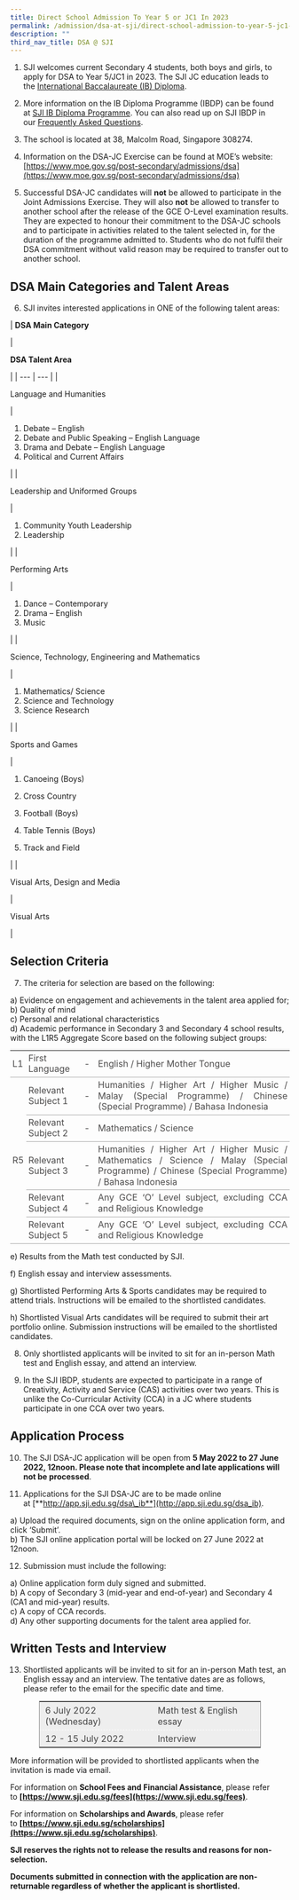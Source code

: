 ```yaml
---
title: Direct School Admission To Year 5 or JC1 In 2023
permalink: /admission/dsa-at-sji/direct-school-admission-to-year-5-jc1-in-2023/
description: ""
third_nav_title: DSA @ SJI
---
```

1. SJI welcomes current Secondary 4 students, both boys and girls, to apply for DSA to Year 5/JC1 in 2023. The SJI JC education leads to the [International Baccalaureate (IB) Diploma](https://www.ibo.org/programmes/diploma-programme/).

  

2. More information on the IB Diploma Programme (IBDP) can be found at [SJI IB Diploma Programme](https://www.sji.edu.sg/programmes/academic-programmes/ib-diploma-programme). You can also read up on SJI IBDP in our [Frequently Asked Questions](https://www.sji.edu.sg/programmes/academic-programmes/ib-diploma-programme/frequently-asked-questions).

  

3. The school is located at 38, Malcolm Road, Singapore 308274.

  

4. Information on the DSA-JC Exercise can be found at MOE’s website:  
[https://www.moe.gov.sg/post-secondary/admissions/dsa](https://www.moe.gov.sg/post-secondary/admissions/dsa)

  

5. Successful DSA-JC candidates will **not** be allowed to participate in the Joint Admissions Exercise. They will also **not** be allowed to transfer to another school after the release of the GCE O-Level examination results. They are expected to honour their commitment to the DSA-JC schools and to participate in activities related to the talent selected in, for the duration of the programme admitted to. Students who do not fulfil their DSA commitment without valid reason may be required to transfer out to another school.

DSA Main Categories and Talent Areas
------------------------------------

6. SJI invites interested applications in ONE of the following talent areas:

| 
**DSA Main Category**

 | 

**DSA Talent Area**

 |
| --- | --- |
| 

Language and Humanities

 | 

1.  Debate – English
2.  Debate and Public Speaking – English Language
3.  Drama and Debate – English Language
4.  Political and Current Affairs



 |
| 

Leadership and Uniformed Groups

 | 

1.  Community Youth Leadership
2.  Leadership



 |
| 

Performing Arts

 | 

1.  Dance – Contemporary
2.  Drama – English
3.  Music



 |
| 

Science, Technology, Engineering and Mathematics

 | 

1.  Mathematics/ Science
2.  Science and Technology
3.  Science Research



 |
| 

Sports and Games

 | 

1.  Canoeing (Boys)
2.  Cross Country  
    
3.  Football (Boys)
4.  Table Tennis (Boys)  
    
5.  Track and Field  
    



 |
| 

Visual Arts, Design and Media

 | 

Visual Arts

 |

Selection Criteria
------------------

7. The criteria for selection are based on the following:  
  
a) Evidence on engagement and achievements in the talent area applied for;  
b) Quality of mind  
c) Personal and relational characteristics  
d) Academic performance in Secondary 3 and Secondary 4 school results, with the L1R5 Aggregate Score based on the following subject groups:

<table class="iveo_table ives_tab_simple" width="100%" style="margin: 0px; outline: 0px; padding: 0px; border-collapse: collapse; border: none;"><tbody class="" style="margin: 0px; outline: 0px; padding: 0px;"><tr style="margin: 0px; outline: 0px; padding: 0px;"><td width="5%" style="margin: 0px; outline: 0px; padding: 4px; text-align: left; background-color: transparent; border-bottom: 1px solid rgb(170, 170, 170); color: inherit;"><div style="margin: 0px; outline: 0px; padding: 0px; line-height: 19.6px; color: rgb(76, 75, 75); text-align: justify;">L1</div></td><td width="20%" style="margin: 0px; outline: 0px; padding: 4px; text-align: left; background-color: transparent; border-bottom: 1px solid rgb(170, 170, 170); color: inherit;"><div style="margin: 0px; outline: 0px; padding: 0px; line-height: 19.6px; color: rgb(76, 75, 75); text-align: justify;">First Language</div></td><td width="5%" style="margin: 0px; outline: 0px; padding: 4px; text-align: left; background-color: transparent; border-bottom: 1px solid rgb(170, 170, 170); color: inherit;"><div style="margin: 0px; outline: 0px; padding: 0px; line-height: 19.6px; color: rgb(76, 75, 75); text-align: justify;">-</div></td><td width="70%" style="margin: 0px; outline: 0px; padding: 4px; text-align: left; background-color: transparent; border-bottom: 1px solid rgb(170, 170, 170); color: inherit;"><div style="margin: 0px; outline: 0px; padding: 0px; line-height: 19.6px; color: rgb(76, 75, 75); text-align: justify;">English / Higher Mother Tongue</div></td></tr><tr style="margin: 0px; outline: 0px; padding: 0px;"><td rowspan="5" style="margin: 0px; outline: 0px; padding: 4px; text-align: left; background-color: transparent; border-bottom: 1px solid rgb(170, 170, 170); color: inherit;"><div style="margin: 0px; outline: 0px; padding: 0px; line-height: 19.6px; color: rgb(76, 75, 75); text-align: justify;">R5</div></td><td style="margin: 0px; outline: 0px; padding: 4px; text-align: left; background-color: transparent; border-bottom: 1px solid rgb(170, 170, 170); color: inherit;"><div style="margin: 0px; outline: 0px; padding: 0px; line-height: 19.6px; color: rgb(76, 75, 75); text-align: justify;">Relevant Subject 1</div></td><td style="margin: 0px; outline: 0px; padding: 4px; text-align: left; background-color: transparent; border-bottom: 1px solid rgb(170, 170, 170); color: inherit;"><div style="margin: 0px; outline: 0px; padding: 0px; line-height: 19.6px; color: rgb(76, 75, 75); text-align: justify;">-</div></td><td style="margin: 0px; outline: 0px; padding: 4px; text-align: left; background-color: transparent; border-bottom: 1px solid rgb(170, 170, 170); color: inherit;"><div style="margin: 0px; outline: 0px; padding: 0px; line-height: 19.6px; color: rgb(76, 75, 75); text-align: justify;">Humanities / Higher Art / Higher Music / Malay (Special Programme) / Chinese (Special Programme) / Bahasa Indonesia</div></td></tr><tr class="" style="margin: 0px; outline: 0px; padding: 0px;"><td style="margin: 0px; outline: 0px; padding: 4px; text-align: left; background-color: transparent; border-bottom: 1px solid rgb(170, 170, 170); color: inherit;"><div style="margin: 0px; outline: 0px; padding: 0px; line-height: 19.6px; color: rgb(76, 75, 75); text-align: justify;">Relevant Subject 2</div></td><td style="margin: 0px; outline: 0px; padding: 4px; text-align: left; background-color: transparent; border-bottom: 1px solid rgb(170, 170, 170); color: inherit;"><div style="margin: 0px; outline: 0px; padding: 0px; line-height: 19.6px; color: rgb(76, 75, 75); text-align: justify;">-</div></td><td style="margin: 0px; outline: 0px; padding: 4px; text-align: left; background-color: transparent; border-bottom: 1px solid rgb(170, 170, 170); color: inherit;"><div style="margin: 0px; outline: 0px; padding: 0px; line-height: 19.6px; color: rgb(76, 75, 75); text-align: justify;">Mathematics / Science</div></td></tr><tr class="" style="margin: 0px; outline: 0px; padding: 0px;"><td style="margin: 0px; outline: 0px; padding: 4px; text-align: left; background-color: transparent; border-bottom: 1px solid rgb(170, 170, 170); color: inherit;"><div style="margin: 0px; outline: 0px; padding: 0px; line-height: 19.6px; color: rgb(76, 75, 75); text-align: justify;">Relevant Subject 3</div></td><td style="margin: 0px; outline: 0px; padding: 4px; text-align: left; background-color: transparent; border-bottom: 1px solid rgb(170, 170, 170); color: inherit;"><div style="margin: 0px; outline: 0px; padding: 0px; line-height: 19.6px; color: rgb(76, 75, 75); text-align: justify;">-</div></td><td style="margin: 0px; outline: 0px; padding: 4px; text-align: left; background-color: transparent; border-bottom: 1px solid rgb(170, 170, 170); color: inherit;"><div style="margin: 0px; outline: 0px; padding: 0px; line-height: 19.6px; color: rgb(76, 75, 75); text-align: justify;">Humanities / Higher Art / Higher Music / Mathematics / Science / Malay (Special Programme) / Chinese (Special Programme) / Bahasa Indonesia</div></td></tr><tr class="" style="margin: 0px; outline: 0px; padding: 0px;"><td style="margin: 0px; outline: 0px; padding: 4px; text-align: left; background-color: transparent; border-bottom: 1px solid rgb(170, 170, 170); color: inherit;"><div style="margin: 0px; outline: 0px; padding: 0px; line-height: 19.6px; color: rgb(76, 75, 75); text-align: justify;">Relevant Subject 4</div></td><td style="margin: 0px; outline: 0px; padding: 4px; text-align: left; background-color: transparent; border-bottom: 1px solid rgb(170, 170, 170); color: inherit;"><div style="margin: 0px; outline: 0px; padding: 0px; line-height: 19.6px; color: rgb(76, 75, 75); text-align: justify;">-</div></td><td style="margin: 0px; outline: 0px; padding: 4px; text-align: left; background-color: transparent; border-bottom: 1px solid rgb(170, 170, 170); color: inherit;"><div style="margin: 0px; outline: 0px; padding: 0px; line-height: 19.6px; color: rgb(76, 75, 75); text-align: justify;">Any GCE ‘O’ Level subject, excluding CCA and Religious Knowledge</div></td></tr><tr style="margin: 0px; outline: 0px; padding: 0px;"><td style="margin: 0px; outline: 0px; padding: 4px; text-align: left; background-color: transparent; border-bottom: 1px solid rgb(170, 170, 170); color: inherit;"><div style="margin: 0px; outline: 0px; padding: 0px; line-height: 19.6px; color: rgb(76, 75, 75); text-align: justify;">Relevant Subject 5</div></td><td style="margin: 0px; outline: 0px; padding: 4px; text-align: left; background-color: transparent; border-bottom: 1px solid rgb(170, 170, 170); color: inherit;"><div style="margin: 0px; outline: 0px; padding: 0px; line-height: 19.6px; color: rgb(76, 75, 75); text-align: justify;">-</div></td><td style="margin: 0px; outline: 0px; padding: 4px; text-align: left; background-color: transparent; border-bottom: 1px solid rgb(170, 170, 170); color: inherit;"><div style="margin: 0px; outline: 0px; padding: 0px; line-height: 19.6px; color: rgb(76, 75, 75); text-align: justify;">Any GCE ‘O’ Level subject, excluding CCA and Religious Knowledge</div></td></tr></tbody></table>

  

e) Results from the Math test conducted by SJI.

f) English essay and interview assessments.

g) Shortlisted Performing Arts & Sports candidates may be required to attend trials. Instructions will be emailed to the shortlisted candidates.

h) Shortlisted Visual Arts candidates will be required to submit their art portfolio online. Submission instructions will be emailed to the shortlisted candidates.

  

8. Only shortlisted applicants will be invited to sit for an in-person Math test and English essay, and attend an interview.

  

9. In the SJI IBDP, students are expected to participate in a range of Creativity, Activity and Service (CAS) activities over two years. This is unlike the Co-Curricular Activity (CCA) in a JC where students participate in one CCA over two years.

Application Process
-------------------

10. The SJI DSA-JC application will be open from **5 May 2022 to 27 June 2022, 12noon. Please note that incomplete and late applications will not be processed**.

11. Applications for the SJI DSA-JC are to be made online at [**http://app.sji.edu.sg/dsa\_ib**](http://app.sji.edu.sg/dsa_ib).

a) Upload the required documents, sign on the online application form, and click ‘Submit’.  
b) The SJI online application portal will be locked on 27 June 2022 at 12noon.

12. Submission must include the following:

a) Online application form duly signed and submitted.  
b) A copy of Secondary 3 (mid-year and end-of-year) and Secondary 4 (CA1 and mid-year) results.  
c) A copy of CCA records.  
d) Any other supporting documents for the talent area applied for.

Written Tests and Interview
---------------------------

13. Shortlisted applicants will be invited to sit for an in-person Math test, an English essay and an interview. The tentative dates are as follows, please refer to the email for the specific date and time.

<table class="ive_eobj_center iveo_table ives_tab_modern3" style="margin: auto; outline: 0px; padding: 0px; border-collapse: collapse; clear: both; border: 1px solid rgb(136, 136, 136); background-color: rgb(255, 255, 255); width: 400px;"><tbody style="margin: 0px; outline: 0px; padding: 0px;"><tr style="margin: 0px; outline: 0px; padding: 0px;"><td style="margin: 0px; outline: 0px; padding: 5px 5px 5px 10px; text-align: left; color: rgb(68, 68, 68); background-color: rgb(238, 238, 238); border-top: 1px dashed rgb(255, 255, 255);">6 July 2022 (Wednesday)<b style="margin: 0px; outline: 0px; padding: 0px;"></b></td><td style="margin: 0px; outline: 0px; padding: 5px 5px 5px 10px; text-align: left; color: rgb(68, 68, 68); background-color: rgb(238, 238, 238); border-top: 1px dashed rgb(255, 255, 255);">Math test &amp; English essay<b style="margin: 0px; outline: 0px; padding: 0px;"></b></td></tr><tr style="margin: 0px; outline: 0px; padding: 0px;"><td style="margin: 0px; outline: 0px; padding: 5px 5px 5px 10px; text-align: left; color: rgb(68, 68, 68); background-color: rgb(238, 238, 238); border-top: 1px dashed rgb(255, 255, 255);">12 - 15 July 2022</td><td style="margin: 0px; outline: 0px; padding: 5px 5px 5px 10px; text-align: left; color: rgb(68, 68, 68); background-color: rgb(238, 238, 238); border-top: 1px dashed rgb(255, 255, 255);">Interview</td></tr></tbody></table>

  

More information will be provided to shortlisted applicants when the invitation is made via email.

For information on **School Fees and Financial Assistance**, please refer to **[https://www.sji.edu.sg/fees](https://www.sji.edu.sg/fees)**.

For information on **Scholarships and Awards**, please refer to **[https://www.sji.edu.sg/scholarships](https://www.sji.edu.sg/scholarships)**.

**SJI reserves the rights not to release the results and reasons for non-selection.**

**Documents submitted in connection with the application are non-returnable regardless of whether the applicant is shortlisted.**